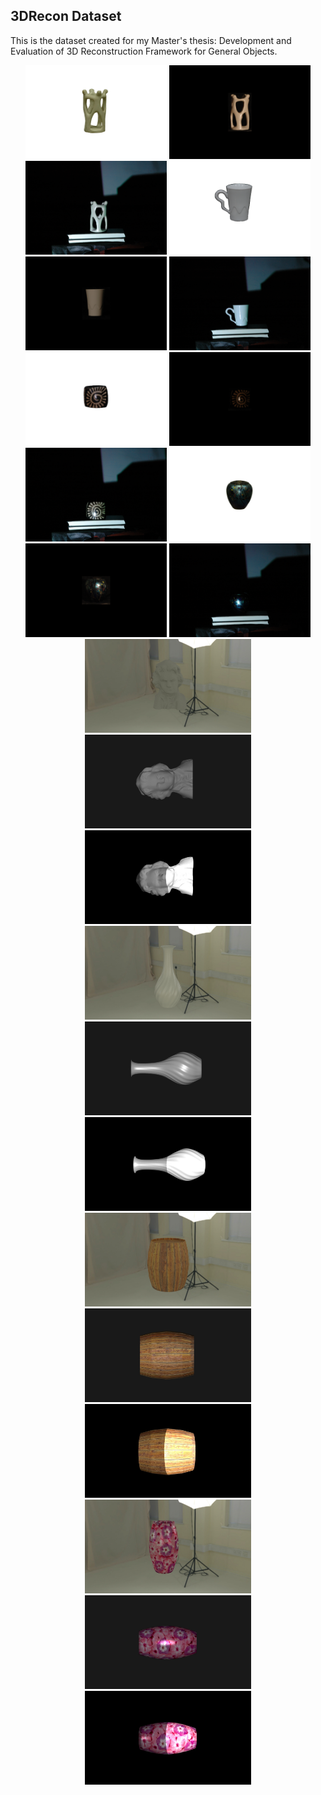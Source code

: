 ## 3DRecon Dataset

This is the dataset created for my Master's thesis: Development and Evaluation of 3D Reconstruction Framework for General Objects.

<div align="center">
<img src="assets/dataset/statue_mvs.jpg" height="150px">
<img src="assets/dataset/statue_ps.png" height="150px">
<img src="assets/dataset/statue_sl.bmp" height="150px">

<img src="assets/dataset/cup_mvs.jpg" height="150px">
<img src="assets/dataset/cup_ps.png" height="150px">
<img src="assets/dataset/cup_sl.bmp" height="150px">

<img src="assets/dataset/pot_mvs.jpg" height="150px">
<img src="assets/dataset/pot_ps.png" height="150px">
<img src="assets/dataset/pot_sl.bmp" height="150px">

<img src="assets/dataset/vase_mvs.jpg" height="150px">
<img src="assets/dataset/vase_ps.png" height="150px">
<img src="assets/dataset/vase_sl.bmp" height="150px">

<img src="assets/dataset/bust_mvs.jpg" height="150px">
<img src="assets/dataset/bust_ps.jpg" height="150px">
<img src="assets/dataset/bust_sl.jpg" height="150px">

<img src="assets/dataset/vase0_mvs.jpg" height="150px">
<img src="assets/dataset/vase0_ps.jpg" height="150px">
<img src="assets/dataset/vase0_sl.jpg" height="150px">

<img src="assets/dataset/barrel_mvs.jpg" height="150px">
<img src="assets/dataset/barrel_ps.jpg" height="150px">
<img src="assets/dataset/barrel_sl.jpg" height="150px">

<img src="assets/dataset/vase1_mvs.jpg" height="150px">
<img src="assets/dataset/vase1_ps.jpg" height="150px">
<img src="assets/dataset/vase1_sl.jpg" height="150px">

</div>